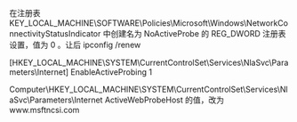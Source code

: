 在注册表 KEY_LOCAL_MACHINE\SOFTWARE\Policies\Microsoft\Windows\NetworkConnectivityStatusIndicator 中创建名为 NoActiveProbe 的 REG_DWORD 注册表设置，值为 0 。让后 ipconfig /renew

[HKEY_LOCAL_MACHINE\SYSTEM\CurrentControlSet\Services\NlaSvc\Parameters\Internet] EnableActiveProbing 1

Computer\HKEY_LOCAL_MACHINE\SYSTEM\CurrentControlSet\Services\NlaSvc\Parameters\Internet
ActiveWebProbeHost 的值，改为www.msftncsi.com
